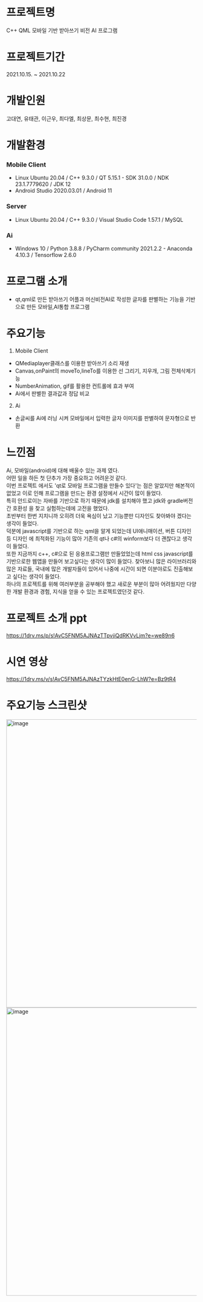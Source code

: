 # 프로젝트명
C++ QML 모바일 기반 받아쓰기 비전 AI 프로그램
# 프로젝트기간
2021.10.15. ~ 2021.10.22
# 개발인원
고대연, 유태관, 이근우, 최다엘, 최상문, 최수현, 최진경
# 개발환경
### Mobile Client
- Linux Ubuntu 20.04 / C++ 9.3.0 / QT 5.15.1 - SDK 31.0.0 / NDK 23.1.7779620 / JDK 12
- Android Studio 2020.03.01 / Android 11
### Server
- Linux Ubuntu 20.04 / C++ 9.3.0 / Visual Studio Code 1.57.1 / MySQL
### Ai
- Windows 10 / Python 3.8.8 / PyCharm community 2021.2.2 - Anaconda 4.10.3 / Tensorflow 2.6.0
# 프로그램 소개
- qt,qml로 만든 받아쓰기 어플과 머신비전AI로 작성한 글자를 판별하는 기능을 기반으로 만든 모바일,AI통합 프로그램
# 주요기능
1. Mobile Client
- QMediaplayer클래스를 이용한 받아쓰기 소리 재생
- Canvas,onPaint의 moveTo,lineTo를 이용한 선 그리기, 지우개, 그림 전체삭제기능
- NumberAnimation, gif를 활용한 컨트롤에 효과 부여
- Ai에서 판별한 결과값과 정답 비교
2. Ai
- 손글씨를 Ai에 러닝 시켜 모바일에서 입력한 글자 이미지를 판별하여 문자형으로 반환
# 느낀점
Ai, 모바일(android)에 대해 배울수 있는 과제 였다.   
어떤 일을 하든 첫 단추가 가장 중요하고 어려운것 같다.  
이번 프로젝트 에서도 'qt로 모바일 프로그램을 만들수 있다'는 점은 알았지만 해본적이 없었고 이로 인해 프로그램을 만드는 환경 설정에서 시간이 많이 들었다.   
특히 안드로이는 자바를 기반으로 하기 때문에 jdk를 설치해야 했고 jdk와 gradle버전간 호환성 을 찾고 실험하는데에 고전을 했었다.   
초반부터 한번 지치니까 오히려 더욱 욕심이 났고 기능뿐만 디자인도 찾아봐야 겠다는 생각이 들었다.   
덕분에 javascript를 기반으로 하는 qml을 알게 되었는데 UI애니매이션, 버튼 디자인 등 디자인 에 최적화된 기능이 많아 기존의 qt나 c#의 winform보다 더 괜찮다고 생각이 들었다.   
또한 지금까지 c++, c#으로 된 응용프로그램만 만들었었는데 html css javascript를 기반으로한 웹앱을 만들어 보고싶다는 생각이 많이 들었다. 찾아보니 많은 라이브러리와 많은 자료들, 국내에 많은 개발자들이 있어서 나중에 시간이 되면 이분야로도 진출해보고 싶다는 생각이 들었다.    
하나의 프로젝트를 위해 여러부분을 공부해야 했고 새로운 부분이 많아 어려웠지만 다양한 개발 환경과 경험, 지식을 얻을 수 있는 프로젝트였던것 같다.   
# 프로젝트 소개 ppt
https://1drv.ms/p/s!AvC5FNM5AJNAzTTpvjiQdRKVvLjm?e=we89n6
# 시연 영상
https://1drv.ms/v/s!AvC5FNM5AJNAzTYzkHtE0enG-LhW?e=Bz9tR4
# 주요기능 스크린샷
<img width="761" alt="image" src="https://user-images.githubusercontent.com/86215246/208306749-26748366-9145-4a7f-ad89-81e1d4e33e12.png">
<img width="761" alt="image" src="https://user-images.githubusercontent.com/86215246/208306754-fa622286-6825-44a8-826b-8ddc24b732c3.png">

